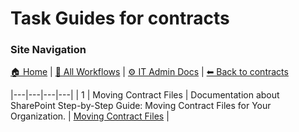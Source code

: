 # Task Guides for contracts

### Site Navigation
[🏠 Home](../../../README.md) | [📂 All Workflows](../../../users/users.md) | [⚙ IT Admin Docs](../../../it-admins/README.md) | [⬅ Back to contracts](../README.md)

|---|---|---|---|
| 1 | Moving Contract Files | Documentation about SharePoint Step-by-Step Guide: Moving Contract Files for Your Organization. | [Moving Contract Files](moving-contract-files.md) |